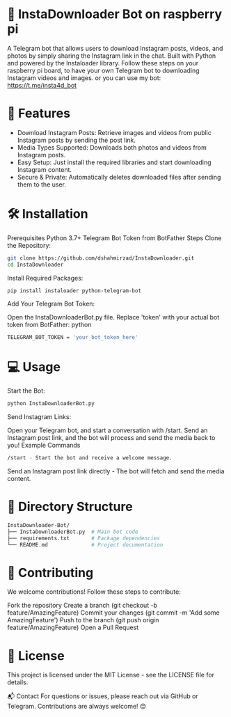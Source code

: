 # 📸 InstaDownloader Bot on raspberry pi
A Telegram bot that allows users to download Instagram posts, videos, and photos by simply sharing the Instagram link in the chat. Built with Python and powered by the Instaloader library.
Follow these steps on your raspberry pi board, to have your own Telegram bot to downloading Instagram videos and images.
or you can use my bot: https://t.me/insta4d_bot

# 🚀 Features
- Download Instagram Posts: Retrieve images and videos from public Instagram posts by sending the post link.
- Media Types Supported: Downloads both photos and videos from Instagram posts.
- Easy Setup: Just install the required libraries and start downloading Instagram content.
- Secure & Private: Automatically deletes downloaded files after sending them to the user.

# 🛠️ Installation
Prerequisites
Python 3.7+
Telegram Bot Token from BotFather
Steps
Clone the Repository:

```bash
git clone https://github.com/dshahmirzad/InstaDownloader.git
cd InstaDownloader
```
Install Required Packages:

```bash
pip install instaloader python-telegram-bot
```
Add Your Telegram Bot Token:

Open the InstaDownloaderBot.py file.
Replace 'token' with your actual bot token from BotFather:
python
```bash
TELEGRAM_BOT_TOKEN = 'your_bot_token_here'
```
# 💻 Usage
Start the Bot:

```bash
python InstaDownloaderBot.py
```
Send Instagram Links:

Open your Telegram bot, and start a conversation with /start.
Send an Instagram post link, and the bot will process and send the media back to you!
Example Commands
```bash
/start - Start the bot and receive a welcome message.
```
Send an Instagram post link directly - The bot will fetch and send the media content.
# 📂 Directory Structure
```bash
InstaDownloader-Bot/
├── InstaDownloaderBot.py  # Main bot code
├── requirements.txt       # Package dependencies
└── README.md              # Project documentation
```
# 🤝 Contributing
We welcome contributions! Follow these steps to contribute:

Fork the repository
Create a branch (git checkout -b feature/AmazingFeature)
Commit your changes (git commit -m 'Add some AmazingFeature')
Push to the branch (git push origin feature/AmazingFeature)
Open a Pull Request
# 📜 License
This project is licensed under the MIT License - see the LICENSE file for details.

📬 Contact
For questions or issues, please reach out via GitHub or Telegram. Contributions are always welcome! 😊


